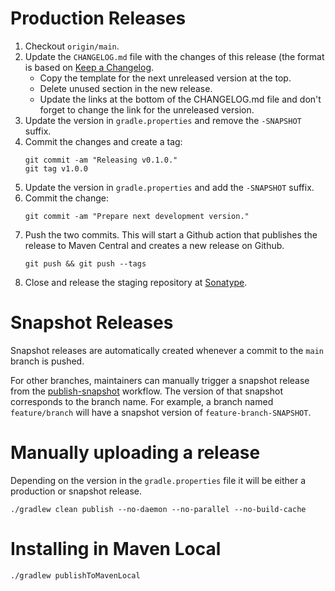 # Production Releases

1. Checkout `origin/main`.
2. Update the `CHANGELOG.md` file with the changes of this release (the format is based on [Keep a Changelog](https://keepachangelog.com/en/1.0.0/).
   * Copy the template for the next unreleased version at the top.
   * Delete unused section in the new release.
   * Update the links at the bottom of the CHANGELOG.md file and don't forget to change the link for the unreleased version.
3. Update the version in `gradle.properties` and remove the `-SNAPSHOT` suffix.
4. Commit the changes and create a tag:
   ```
   git commit -am "Releasing v0.1.0."
   git tag v1.0.0
   ```
5. Update the version in `gradle.properties` and add the `-SNAPSHOT` suffix.
6. Commit the change:
   ```
   git commit -am "Prepare next development version."
   ```
7. Push the two commits. This will start a Github action that publishes the release to Maven Central and creates a new release on Github.   
   ```
   git push && git push --tags
   ```
8. Close and release the staging repository at [Sonatype](https://s01.oss.sonatype.org).

# Snapshot Releases

Snapshot releases are automatically created whenever a commit to the `main` branch is pushed.

For other branches, maintainers can manually trigger a snapshot release from
the [publish-snapshot](https://github.com/square/anvil/actions/workflows/publish-snapshot.yml)
workflow. The version of that snapshot corresponds to the branch name. For example, a branch
named `feature/branch` will have a snapshot version of `feature-branch-SNAPSHOT`.

# Manually uploading a release

Depending on the version in the `gradle.properties` file it will be either a production or snapshot release.
```
./gradlew clean publish --no-daemon --no-parallel --no-build-cache
```

# Installing in Maven Local

```
./gradlew publishToMavenLocal
```

